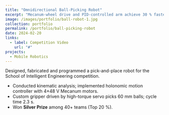 ```yaml
---
title: "Omnidirectional Ball-Picking Robot"
excerpt: "Mecanum-wheel drive and PID-controlled arm achieve 30 % faster cycles in campus contest."
image: /images/portfolio/ball-robot-1.jpg
collection: portfolio
permalink: /portfolio/ball-picking-robot
date: 2024-02-20
links:
  - label: Competition Video
    url: "#"
projects:
  - Mobile Robotics
---
```


Designed, fabricated and programmed a pick-and-place robot for the School of Intelligent Engineering competition.

* Conducted kinematic analysis; implemented holonomic motion controller with 4×48 V Mecanum motors.
* Custom gripper driven by high-torque servo picks 60 mm balls; cycle time 2.3 s.
* Won **Silver Prize** among 40+ teams (Top 20 %). 